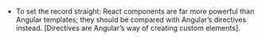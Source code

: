 - To set the record straight: React components are far more powerful than Angular templates; they should be compared with Angular’s directives instead. [Directives are Angular’s way of creating custom elements].